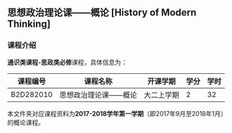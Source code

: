 ## 思想政治理论课——概论 [History of Modern Thinking]

### 课程介绍

**通识类课程-思政类必修**课程，具体信息为：

| 课程编号 | 课程名称 | 开课学期 | 学分 | 学时 |
| --- | --- | --- | --- | --- |
| B2D282010 | 思想政治理论课——概论 | 大二上学期 | 2 | 32 |

本文件夹对应课程资料为**2017-2018学年第一学期**（即2017年9月至2018年1月）的概论课程。

